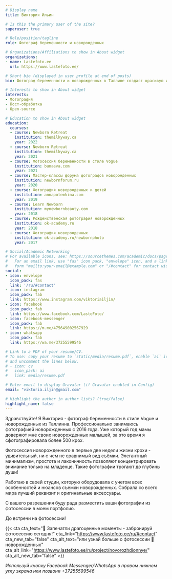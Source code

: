 ```yaml
---
# Display name
title: Виктория Ильин

# Is this the primary user of the site?
superuser: true

# Role/position/tagline
role: Фотограф беременности и новорожденных

# Organizations/Affiliations to show in About widget
organizations:
- name: Lastefoto.ee
  url: https://www.lastefoto.ee/

# Short bio (displayed in user profile at end of posts)
bio: Фотограф беременности и новорожденных в Таллине создаст красивую и неповторимую историю вашей семьи

# Interests to show in About widget
interests:
- Фотография
- Пост-обработка
- Open-source

# Education to show in About widget
education:
  courses:
  - course: Newborn Retreat
    institution: themilkyway.ca
    year: 2022
  - course: Newborn Retreat
    institution: themilkyway.ca
    year: 2021
  - course: Фотосессия беременности в стиле Vogue
    institution: bunaeva.com
    year: 2021  
  - course: Мастер-классы форума фотографов новорожденных
    institution: newbornforum.ru
    year: 2020
  - course: Фотография новорожденных и детей
    institution: annapotemkina.com
    year: 2019
  - course: Learn Newborn
    institution: mynewbornbeauty.com
    year: 2018
  - course: Рожденственская фотография новорожденных
    institution: ok-academy.ru
    year: 2018
  - course: Фотография новорожденных
    institution: ok-academy.ru/newbornphoto
    year: 2017

# Social/Academic Networking
# For available icons, see: https://sourcethemes.com/academic/docs/page-builder/#icons
#   For an email link, use "fas" icon pack, "envelope" icon, and a link in the
#   form "mailto:your-email@example.com" or "/#contact" for contact widget.
social:
- icon: envelope
  icon_pack: fas
  link: '/ru/#contact'
- icon: instagram
  icon_pack: fab
  link: https://www.instagram.com/viktoriailjin/
- icon: facebook
  icon_pack: fab
  link: https://www.facebook.com/LasteFoto/
- icon: facebook-messenger
  icon_pack: fab
  link: https://m.me/475649002567929
- icon: whatsapp
  icon_pack: fab
  link: https://wa.me/37255599546

# Link to a PDF of your resume/CV.
# To use: copy your resume to `static/media/resume.pdf`, enable `ai` icons in `params.toml`, 
# and uncomment the lines below.
# - icon: cv
#   icon_pack: ai
#   link: media/resume.pdf

# Enter email to display Gravatar (if Gravatar enabled in Config)
email: "viktoria.iljin@gmail.com"

# Highlight the author in author lists? (true/false)
highlight_name: false
---
```

Здравствуйте! Я Виктория - фотограф беременности в стиле Vogue и новорожденных из Таллинна.
Профессионально занимаюсь фотографией новорожденных с 2016 года. Уже который год мамы доверяют мне своих новорожденных малышей, за это время я сфотографировала более 500 крох. 

Фотосессия новорожденного в первые две недели жизни крохи - удивительный, ни с чем не сравнимый вид съёмки. Элегантный минимализм, простота и лаконичность позволяют концентрировать внимание только на младенце. Такие фотографии трогают до глубины души!

Работаю в своей студии, которую оборудовала с учетом всех особенностей и нюансов съемки новорожденных.
Собрала со всего мира лучший реквизит и оригинальные аксессуары. 

С вашего разрешения буду рада разместить ваши фотографии из фотосессии в моем портфолио.

До встречи на фотосессии!

{{< cta cta_text="💛 Запечатли драгоценные моменты - забронируй фотосессию сегодня!" cta_link="https://www.lastefoto.ee/ru/#contact" cta_new_tab="false" cta_alt_text="или узнай больше о фотосессии 👶 новорожденных" cta_alt_link="https://www.lastefoto.ee/ru/project/novorozhdjonnye/" cta_alt_new_tab="false" >}}

_Используй кнопку Facebook Messenger/WhatsApp в правом нижнем углу экрана или позвони +37255599546_